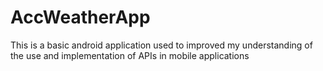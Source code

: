 # AccWeatherApp
This is a basic android application used to improved my understanding of the use and implementation of APIs in mobile applications
